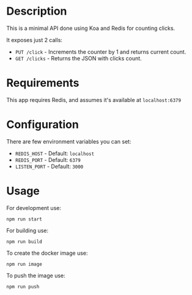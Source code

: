 # Description

This is a minimal API done using Koa and Redis for counting clicks.

It exposes just 2 calls:

* `PUT /click` - Increments the counter by 1 and returns current count.
* `GET /clicks` - Returns the JSON with clicks count.

# Requirements

This app requires Redis, and assumes it's available at `localhost:6379`

# Configuration

There are few environment variables you can set:

* `REDIS_HOST` - Default: `localhost`
* `REDIS_PORT` - Default: `6379`
* `LISTEN_PORT` - Default: `3000`

# Usage

For development use:
```
npm run start
```
For building use:
```
npm run build
```
To create the docker image use:
```
npm run image
```
To push the image use:
```
npm run push
```
